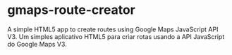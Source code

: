 gmaps-route-creator
===================

A simple HTML5 app to create routes using Google Maps JavaScript API V3. Um simples aplicativo HTML5 para criar rotas usando a API JavaScript do Google Maps V3.
